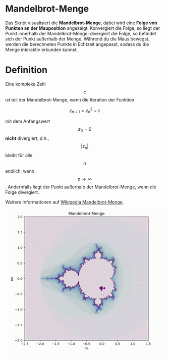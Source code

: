# Mandelbrot-Menge

Das Skript visualisiert die **Mandelbrot-Menge**, dabei wird eine **Folge von Punkten an der Mauposition** angezeigt. Konvergiert die Folge, so liegt der Punkt innerhalb der Mandelbrot-Menge; divergiert die Folge, so befindet sich der Punkt außerhalb der Menge. Während du die Maus bewegst, werden die berechneten Punkte in Echtzeit angepasst, sodass du die Menge interaktiv erkunden kannst.

# Definition
Eine komplexe Zahl $$c$$ ist teil der Mandelbrot-Menge, wenn die Iteration der Funktion

$$
z_{n+1} = z_n^2 + c
$$

mit dem Anfangswert $$z_0 = 0$$ **nicht** divergiert, d.h., $$|z_n|$$ bleibt für alle $$n$$ endlich, wenn $$n \to \infty$$. Andernfalls liegt der Punkt außerhalb der Mandelbrot-Menge, wenn die Folge divergiert.

Weitere Informationen auf [Wikipedia Mandelbrot-Menge](https://de.wikipedia.org/wiki/Mandelbrot-Menge).

![Beispiel Animation](./example.gif)
